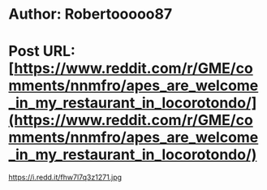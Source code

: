 # Author: Robertooooo87
# Post URL: [https://www.reddit.com/r/GME/comments/nnmfro/apes_are_welcome_in_my_restaurant_in_locorotondo/](https://www.reddit.com/r/GME/comments/nnmfro/apes_are_welcome_in_my_restaurant_in_locorotondo/)


https://i.redd.it/fhw7l7q3z1271.jpg